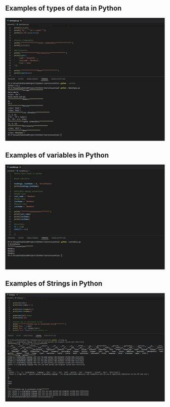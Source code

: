 ## Examples of types of data in Python
![Screenshot](prtsc/dataTypesPython3.jpg)

## Examples of variables in Python
![Screenshot](prtsc/variablesPython3.jpg)

## Examples of Strings in Python
![Screenshot](prtsc/stringsPython3.jpg)




